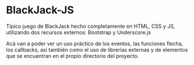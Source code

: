 # BlackJack-JS

Típico juego de BlackJack hecho completamente en HTML, CSS y JS, utilizando dos recursos externos: Bootstrap y Underscore.js

Acá van a poder ver un uso práctico de los eventos, las funciones flecha, los callbacks, así también como el uso de librerías externas y de elementos que se encuentran en el propio directorio del proyecto.

